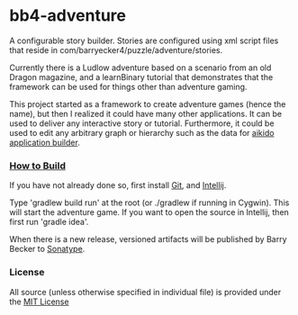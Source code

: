 # bb4-adventure

A configurable story builder. Stories are configured using xml script files that reside in 
com/barryecker4/puzzle/adventure/stories.

Currently there is a Ludlow adventure based on a scenario from an old Dragon magazine, 
and a learnBinary tutorial that demonstrates that the framework can be used for things other than adventure gaming. 

This project started as a framework to create adventure games (hence the name), but then I realized it could have many other applications. It can be used to deliver any interactive story or tutorial. Furthermore, it could be used to edit any arbitrary graph or hierarchy such as the data for [aikido application builder]().


### [How to Build](https://github.com/barrybecker4/bb4-common/wiki/Building-bb4-Projects)

If you have not already done so, first install [Git](http://git-scm.com/), and [Intellij](http://www.jetbrains.com/idea/).

Type 'gradlew build run' at the root (or ./gradlew if running in Cygwin). This will start the adventure game.
If you want to open the source in Intellij, then first run 'gradle idea'.

When there is a new release, versioned artifacts will be published by Barry Becker to [Sonatype](https://oss.sonatype.org).

### License
All source (unless otherwise specified in individual file) is provided under the [MIT License](http://www.opensource.org/licenses/MIT)






